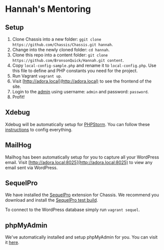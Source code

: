 # Hannah's Mentoring

## Setup

1. Clone Chassis into a new folder: `ggit clone https://github.com/Chassis/Chassis.git hannah`.
1. Change into the newly cloned folder: `cd hannah`.
1. Clone this repo into a content folder: `git clone https://github.com/BronsonQuick/Hannah.git content`.
1. Copy `local-config-sample.php` and rename it to `local-config.php`. Use this file to define and PHP constants you need for the project.
1. Run Vagrant `vagrant up`.
1. Visit [http://adora.local](http://adora.local) to see the frontend of the site.
1. Login to the [admin](http://adora.local/wp/wp-admin) using username: `admin` and password: `password`.
1. Profit!

## Xdebug

Xdebug will be automatically setup for [PHPStorm](https://github.com/Chassis/Xdebug#in-phpstorm). You can follow these [instructions](https://github.com/Chassis/Xdebug#browser-setup) to config everything.

## MailHog

Mailhog has been automatically setup for you to capture all your WordPress email. Visit [http://adora.local:8025](http://adora.local:8025) to view any email sent via WordPress.

## SequelPro

We have installed the [SequelPro](https://sequelpro.com/) extension for Chassis. We recommend you download and install the [SequelPro test build](https://sequelpro.com/test-builds).

To connect to the WordPress database simply run `vagrant sequel`.

## phpMyAdmin

We've automatically installed and setup phpMyAdmin for you. You can visit it [here](http://adora.local/phpmyadmin).
